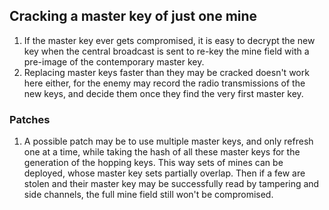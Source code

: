 ## Cracking a master key of just one mine
1) If the master key ever gets compromised, it is easy to decrypt the new key when the central broadcast is sent to re-key the mine field with a pre-image of the contemporary master key.
2) Replacing master keys faster than they may be cracked doesn't work here either, for the enemy may record the radio transmissions of the new keys, and decide them once they find the very first master key.

### Patches
1) A possible patch may be to use multiple master keys, and only refresh one at a time, while taking the hash of all these master keys for the generation of the hopping keys. This way sets of mines can be deployed, whose master key sets partially overlap. Then if a few are stolen and their master key may be successfully read by tampering and side channels, the full mine field still won't be compromised.
